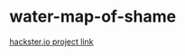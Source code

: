 # water-map-of-shame
[hackster.io project link](https://www.hackster.io/pig0826usanj/water-map-of-shame)